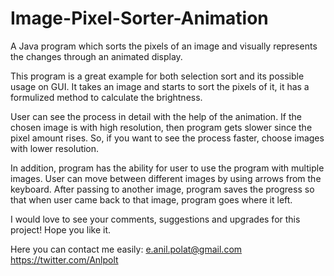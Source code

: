 # Image-Pixel-Sorter-Animation
A Java program which sorts the pixels of an image and visually represents the changes through an animated display.

This program is a great example for both selection sort and its possible usage on GUI. It takes an image and starts to sort the pixels of it, it has a formulized method to calculate the brightness. 

User can see the process in detail with the help of the animation. If the chosen image is with high resolution, then program gets slower since the pixel amount rises. So, if you want to see the process faster, choose images with lower resolution.

In addition, program has the ability for user to use the program with multiple images. User can move between different images by using arrows from the keyboard. After passing to another image, program saves the progress so that when user came back to that image, program goes where it left.

I would love to see your comments, suggestions and upgrades for this project! Hope you like it.

Here you can contact me easily: e.anil.polat@gmail.com https://twitter.com/Anlpolt
